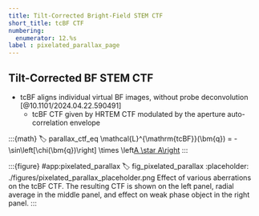 ```yaml
---
title: Tilt-Corrected Bright-Field STEM CTF
short_title: tcBF CTF
numbering:
  enumerator: 12.%s
label : pixelated_parallax_page
---
```


## Tilt-Corrected BF STEM CTF

- tcBF aligns individual virtual BF images, without probe deconvolution [@10.1101/2024.04.22.590491]
  - tcBF CTF given by HRTEM CTF modulated by the aperture auto-correlation envelope

:::{math}
:label: parallax_ctf_eq
\mathcal{L}^{\mathrm{tcBF}}(\bm{q}) = - \sin\left[\chi(\bm{q})\right] \times \left[A \star A\right](\bm{q})
:::

:::{figure} #app:pixelated_parallax
:label: fig_pixelated_parallax
:placeholder: ./figures/pixelated_parallax_placeholder.png
Effect of various aberrations on the tcBF CTF.
The resulting CTF is shown on the left panel, radial average in the middle panel, and effect on weak phase object in the right panel.
:::
